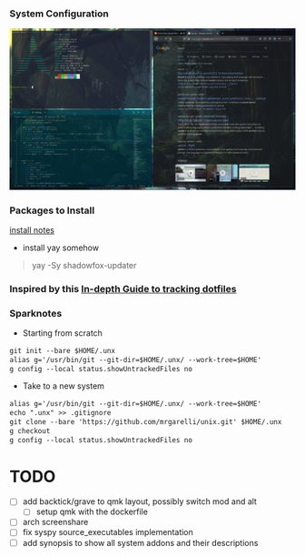 ### System Configuration
![desktop-image](.rsrc/arch.png)

### Packages to Install
[install notes](.rsrc/arch_install_guidelines.md)
* install yay somehow
> yay -Sy shadowfox-updater

### Inspired by this [In-depth Guide to tracking dotfiles](https://developer.atlassian.com/blog/2016/02/best-way-to-store-dotfiles-git-bare-repo/)

### Sparknotes
* Starting from scratch
```
git init --bare $HOME/.unx
alias g='/usr/bin/git --git-dir=$HOME/.unx/ --work-tree=$HOME'
g config --local status.showUntrackedFiles no
```

* Take to a new system
```
alias g='/usr/bin/git --git-dir=$HOME/.unx/ --work-tree=$HOME'
echo ".unx" >> .gitignore
git clone --bare 'https://github.com/mrgarelli/unix.git' $HOME/.unx
g checkout
g config --local status.showUntrackedFiles no
```

# TODO
* [ ] add backtick/grave to qmk layout, possibly switch mod and alt
	* [ ] setup qmk with the dockerfile
* [ ] arch screenshare
* [ ] fix syspy source\_executables implementation
* [ ] add synopsis to show all system addons and their descriptions

